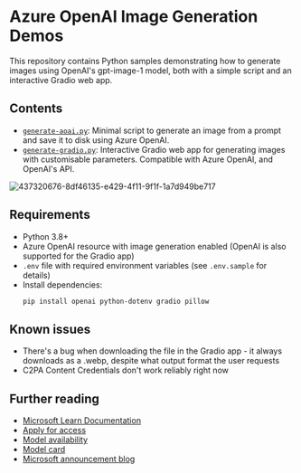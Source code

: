 # Azure OpenAI Image Generation Demos

This repository contains Python samples demonstrating how to generate images using OpenAI's gpt-image-1 model, both with a simple script and an interactive Gradio web app.

## Contents

- [`generate-aoai.py`](generate-aoai.py): Minimal script to generate an image from a prompt and save it to disk using Azure OpenAI.
- [`generate-gradio.py`](generate-gradio.py): Interactive Gradio web app for generating images with customisable parameters. Compatible with Azure OpenAI, and OpenAI's API.

![437320676-8df46135-e429-4f11-9f1f-1a7d949be717](https://github.com/user-attachments/assets/1cec1413-d99d-476e-be47-e7beff6b4ff8)


## Requirements

- Python 3.8+
- Azure OpenAI resource with image generation enabled (OpenAI is also supported for the Gradio app)
- `.env` file with required environment variables (see `.env.sample` for details)
- Install dependencies:
  ```sh
  pip install openai python-dotenv gradio pillow

## Known issues
- There's a bug when downloading the file in the Gradio app - it always downloads as a .webp, despite what output format the user requests
- C2PA Content Credentials don't work reliably right now

## Further reading
- [Microsoft Learn Documentation](https://learn.microsoft.com/en-gb/azure/ai-services/openai/how-to/dall-e?tabs=gpt-image-1)
- [Apply for access](http://aka.ms/oai/gptimage1access)
- [Model availability](https://learn.microsoft.com/azure/ai-services/openai/concepts/models?tabs=global-standard%2Cstandard-chat-completions#image-generation-models)
- [Model card](https://ai.azure.com/explore/models/gpt-image-1/version/2025-04-15/registry/azure-openai)
- [Microsoft announcement blog](http://aka.ms/GPT-image-1)

